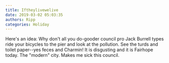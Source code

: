 ```yaml
---
title: Iftheylivewelive
date: 2019-03-02 05:03:35
authors: Ripp
categories: Holiday
---
```


 Here's an idea: Why don't all you do-gooder council pro Jack Burrell types ride your bicycles to the pier and look at the pollution. See the turds and toilet paper--yes feces and Charmin!  It is disgusting and it is Fairhope today. The "modern" city. Makes me sick this council.